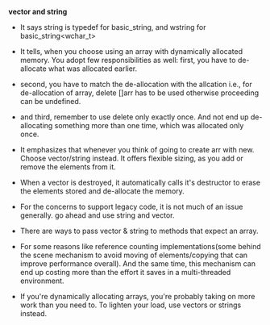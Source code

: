__vector and string__

* It says string is typedef for basic_string<char>, and wstring for basic_string<wchar_t>

* It tells, when you choose using an array with dynamically allocated memory. You adopt few responsibilities as well: first, you have to de-allocate what was allocated earlier.

* second, you have to match the de-allocation with the allcation i.e., for de-allocation of array, delete []arr has to be used otherwise proceeding can be undefined.

* and third, remember to use delete only exactly once. And not end up de-allocating something more than one time, which was allocated only once.

* It emphasizes that whenever you think of going to create arr with new. Choose vector/string instead. It offers flexible sizing, as you add or remove the elements from it.

* When a vector is destroyed, it automatically calls it's destructor to erase the elements stored and  de-allocate the memory.

* For the concerns to support legacy code, it is not much of an issue generally. go ahead and use string and vector.

* There are ways to pass vector & string to methods that expect an array.

* For some reasons like reference counting implementations(some behind the scene mechanism to avoid moving of elements/copying that can improve performance overall). And the same time, this mechanism can end up costing more than the effort it saves in a multi-threaded environment.

* If you're dynamically allocating arrays, you're probably taking on more work than you need to. To lighten your load, use vectors or strings instead.